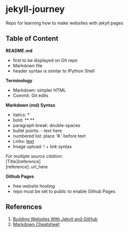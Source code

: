 # jekyll-journey
Repo for learning how to make websites with jekyll pages

## Table of Content
**README.md** 
- first to be displayed on Git repo
- Markdown file
- header syntax is similar to IPython Shell  

**Terminology**
- Markdown: simpler HTML 
- Commit: Git edits

**Markdown (md) Syntax**
- italics: *
- bold: ** **
- paragraph break: double-spaces
- bullet points: - text here
- numbered list: place '#.' before text
- Links: [text](URL)
- Image upload: ! + link syntax 

*For multiple source citation:*  
  [Title][reference]  
  [reference]: url_here

**Github Pages**
- free website hosting
- repo must be set to public to enable Github Pages

## References
1. [Building Websites With Jekyll and GitHub](https://carpentries-incubator.github.io/jekyll-pages-novice/)
2. [Markdown Cheatsheet](https://github.com/adam-p/markdown-here/wiki/Markdown-Cheatsheet)
